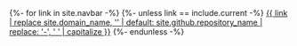 ---
---
<nav>
{%- for link in site.navbar -%}
{%- unless link == include.current -%}
  <a href="{{ link }}">{{ link | replace site.domain_name, '' | default: site.github.repository_name | replace: '-', ' ' | capitalize }}</a>
{%- endunless -%}
</nav>
